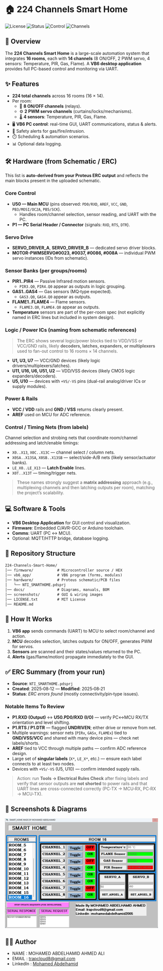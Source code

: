 # 🏠 224 Channels Smart Home

![License](https://img.shields.io/badge/license-MIT-blue.svg)
![Status](https://img.shields.io/badge/status-active-success.svg)
![Control](https://img.shields.io/badge/control-VB6%20PC%20Program-orange.svg)
![Channels](https://img.shields.io/badge/channels-224-brightgreen.svg)

## 📌 Overview
The **224 Channels Smart Home** is a large-scale automation system that integrates **16 rooms**, each with **14 channels** (8 ON/OFF, 2 PWM servo, 4 sensors: Temperature, PIR, Gas, Flame). 
A **VB6 desktop application** provides full PC-based control and monitoring via UART.

## ✨ Features
- **224 total channels** across 16 rooms (16 × 14).
- Per room:
  - 🔌 **8 ON/OFF channels** (relays).
  - ⚙️ **2 PWM servo channels** (curtains/locks/mechanisms).
  - 🌡️ **4 sensors**: Temperature, PIR, Gas, Flame.
- 🖥️ **VB6 PC control**: real-time GUI, UART communications, status & alerts.
- 🔐 Safety alerts for gas/fire/intrusion.
- ⏱️ Scheduling & automation scenarios.
- 📊 Optional data logging.

## 🛠️ Hardware (from Schematic / ERC)
This list is **auto-derived from your Proteus ERC output** and reflects the main blocks present in the uploaded schematic.

### Core Control
- **U50 — Main MCU** (pins observed: `PD0/RXD`, `AREF`, `VCC`, `GND`, `PB3/MOSI/OC2A`, `PB5/SCK`).
  - Handles room/channel selection, sensor reading, and UART with the PC.
- **P1 — PC Serial Header / Connector** (signals: `RXD`, `RTS`, `DTR`).

### Servo Drive
- **SERVO_DRIVER_A**, **SERVO_DRIVER_B** — dedicated servo driver blocks.
- **MOTOR-PWMSERVO#0023, #0037, #0086, #008A** — individual PWM servo instances (IDs from schematic).

### Sensor Banks (per groups/rooms)
- **PIR1..PIR4** — Passive Infrared motion sensors.  
  - `PIR3.Q0`, `PIR4.Q0` appear as outputs in logic grouping.
- **GAS1..GAS4** — Gas sensors (MQ‑type expected).
  - `GAS3.Q0`, `GAS4.Q0` appear as outputs.
- **FLAME1..FLAME4** — Flame sensors.
  - `FLAME3.Q0`, `FLAME4.Q0` appear as outputs.
- **Temperature** sensors are part of the per-room spec (not explicitly named in ERC lines but included in system design).

### Logic / Power ICs (naming from schematic references)
> The ERC shows several logic/power blocks tied to VDD/VSS or VCC/GND rails, likely **decoders, latches, expanders, or multiplexers** used to fan-out control to 16 rooms × 14 channels.
- **U1, U3, U7** — VCC/GND devices (likely logic drivers/multiplexers/latches).
- **U11, U16, U6, U51, U2** — VDD/VSS devices (likely CMOS logic expanders/decoders).
- **U5, U10** — devices with `+VS/-VS` pins (dual-rail analog/driver ICs or supply modules).

### Power & Rails
- **VCC / VDD** rails and **GND / VSS** returns clearly present.
- **AREF** used on MCU for ADC reference.

### Control / Timing Nets (from labels)
Channel selection and strobing nets that coordinate room/channel addressing and latch/enable timings:
- `X0..X13`, `X0C..X13C` — channel select / column nets.
- `X0SA..X13SA`, `X0SB..X13SB` — select/side-A/B nets (likely sensor/actuator banks).
- `LE_X0..LE_X13` — **Latch Enable** lines.
- `X0T..X13T` — timing/trigger nets.

> These names strongly suggest a **matrix addressing** approach (e.g., multiplexing channels and then latching outputs per room), matching the project’s scalability.

## 💻 Software & Tools
- **VB6 Desktop Application** for GUI control and visualization.
- **Firmware**: Embedded C/AVR-GCC or Arduino toolchain.
- **Comms**: UART (PC ↔ MCU).
- Optional: MQTT/HTTP bridge, database logging.

## 📂 Repository Structure
```
224-Channels-Smart-Home/
│── firmware/           # Microcontroller source / HEX
│── vb6_app/            # VB6 program (forms, modules)
│── hardware/           # Proteus schematic/PCB files
│   └── NTI_SMARTHOME.pdsprj
│── docs/               # Diagrams, manuals, BOM
│── screenshots/        # GUI & wiring images
│── LICENSE.txt         # MIT License
│── README.md
```

## 🚀 How It Works
1. **VB6 app** sends commands (UART) to MCU to select room/channel and action.
2. **MCU** decodes selection, latches outputs for ON/OFF, generates PWM for servos.
3. **Sensors** are scanned and their states/values returned to the PC.
4. **Alerts** (gas/flame/motion) propagate immediately to the GUI.

## ✅ ERC Summary (from your run)
- **Source**: `NTI_SMARTHOME.pdsprj`  
- **Created**: 2025‑08‑12 — **Modified**: 2025‑08‑21  
- **Status**: *ERC errors found* (mostly connectivity/pin‑type issues).

### Notable Items To Review
- **P1.RXD (Output)** ↔ **U50.PD0/RXD (I/O)** — verify PC↔MCU RX/TX orientation and level shifting.
- **P1.RTS / P1.DTR** — flagged **UNDRIVEN**; either drive or remove from net.
- Multiple warnings: sensor nets (`PIRx`, `GASx`, `FLAMEx`) tied to **GND/VSS/VCC** and shared with many device pins — check net labels/shorts.
- **AREF** tied to VCC through multiple paths — confirm ADC reference design.
- Large set of **singular labels** (`X*`, `LE_X*`, etc.) — ensure each label connects to at least two nodes.
- Devices with `+VS/-VS` (U5, U10) — confirm intended supply rails.

> Action: run **Tools → Electrical Rules Check** after fixing labels and verify that sensor outputs are **not shorted** to power rails and that UART lines are cross-connected correctly (PC‑TX → MCU‑RX, PC‑RX → MCU‑TX).

## 📸 Screenshots & Diagrams
![VB6_Program](screenshots/1.png)

## 👨‍💻 Author
- NAME : MOHAMED ABDELHAMID AHMED ALI
- EMAIL : trapcloud8@gmail.com
- LinkedIn : [Mohamed Abdelhamid](https://www.linkedin.com/in/mohamedabdelhamid2005/)
